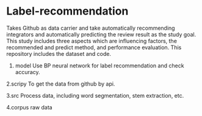 # Label-recommendation
Takes Github as data carrier and take automatically recommending integrators and automatically predicting the review result as the study goal. This study includes three aspects which are influencing factors, the recommended and predict method, and performance evaluation.
This repository includes the dataset and code.

1. model
Use BP neural network for label recommendation and check accuracy.

2.scripy
To get the data from github by api.

3.src
Process data, including word segmentation, stem extraction, etc.

4.corpus
raw data


